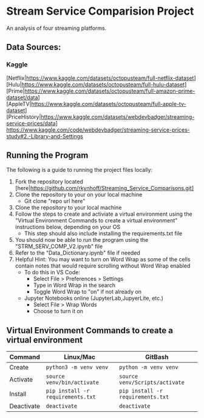 # **Stream Service Comparision Project**
An analysis of four streaming platforms.

## __Data Sources:__

### Kaggle
[Netflix|https://www.kaggle.com/datasets/octopusteam/full-netflix-dataset]
[Hulu|https://www.kaggle.com/datasets/octopusteam/full-hulu-dataset]
[Prime|https://www.kaggle.com/datasets/octopusteam/full-amazon-prime-dataset/data]
[AppleTV|https://www.kaggle.com/datasets/octopusteam/full-apple-tv-dataset]
[PriceHistory|https://www.kaggle.com/datasets/webdevbadger/streaming-service-prices/data]
https://www.kaggle.com/code/webdevbadger/streaming-service-prices-study#2.-Library-and-Settings 


## __Running the Program__
The following is a guide to running the project files locally: 
1. Fork the repository located [here|https://github.com/rkynhoff/Streaming_Service_Comparisons.git]
2. Clone the repository to your on your local machine
    - Git clone "repo url here"
3. Clone the repository to your local machine
4. Follow the steps to create and activiate a virtual environment using the "Virtual Environment Commands to create a virtual environment" instructions below, depending on your OS
    - This step should also include installing the requirements.txt file
5. You should now be able to run the program using the "STRM_SERV_COMP_V2.ipynb" file
6. Refer to the "Data_Dictionary.ipynb" file if needed
7. Helpful Hint: You may want to turn on Word Wrap as some of the cells contain notes that would require scrolling without Word Wrap enabled
    - To do this in VS Code:
        - Select File > Preferences > Settings
        - Type in Word Wrap in the search
        - Toggle Word Wrap to "on" if not already on
    - Jupyter Notebooks online (JupyterLab,JupyerLite, etc.)
        - Select File > Wrap Words
        - Choose to turn it on

## Virtual Environment Commands to create a virtual environment
| Command | Linux/Mac | GitBash |
| ------- | --------- | ------- |
| Create | `python3 -m venv venv` | `python -m venv venv` |
| Activate | `source venv/bin/activate` | `source venv/Scripts/activate` |
| Install | `pip install -r requirements.txt` | `pip install -r requirements.txt` |
| Deactivate | `deactivate` | `deactivate` |